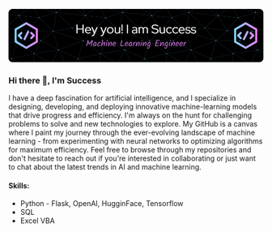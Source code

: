 ![Builidng and Deploying ML solutions](https://github.com/Esuola/Esuola/blob/main/github-header-image.png)
### Hi there 👋, I'm Success

I have a deep fascination for artificial intelligence, and I specialize in designing, developing, and deploying innovative machine-learning models that drive progress and efficiency. I'm always on the hunt for challenging problems to solve and new technologies to explore. My GitHub is a canvas where I paint my journey through the ever-evolving landscape of machine learning - from experimenting with neural networks to optimizing algorithms for maximum efficiency. Feel free to browse through my repositories and don't hesitate to reach out if you're interested in collaborating or just want to chat about the latest trends in AI and machine learning.

#### Skills: 
- Python - Flask, OpenAI, HugginFace, Tensorflow 
- SQL
- Excel VBA



<!--
**Esuola/Esuola** is a ✨ _special_ ✨ repository because its `README.md` (this file) appears on your GitHub profile.

Here are some ideas to get you started:

- 🔭 I’m currently working on ...
- 🌱 I’m currently learning ...
- 👯 I’m looking to collaborate on ...
- 🤔 I’m looking for help with ...
- 💬 Ask me about ...
- 📫 How to reach me: ...
- 😄 Pronouns: ...
- ⚡ Fun fact: ...
-->
